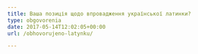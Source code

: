 ```yaml
---
title: Ваша позиція щодо впровадження української латинки?
type: obgovorenia
date: 2017-05-14T12:02:05+00:00
url: /obhovorujeno-latynku/

---
```

